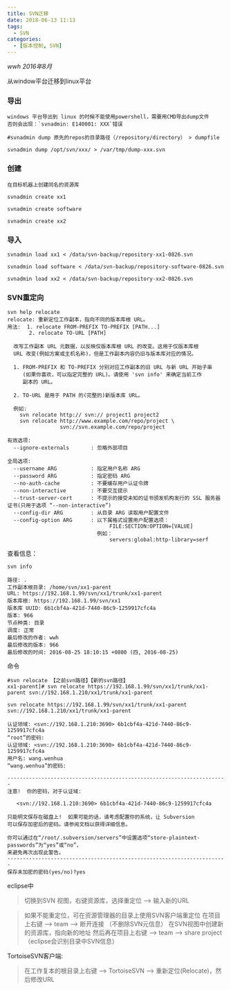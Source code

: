 ```yaml
---
title: SVN迁移
date: 2018-06-13 11:13
tags: 
  - SVN
categories:
  - [版本控制, SVN]
---
```


*wwh 2016年8月*

从window平台迁移到linux平台

### 导出
    windows 平台导出到 linux 的时候不能使用powershell，需要用CMD导出dump文件  
    否则会出现：`svnadmin: E140001: XXX`错误

```
#svnadmin dump 原先的repos的目录路径（/repository/directory） > dumpfile

svnadmin dump /opt/svn/xxx/ > /var/tmp/dump-xxx.svn
```


### 创建

    在目标机器上创建同名的资源库
    
```
svnadmin create xx1

svnadmin create software

svnadmin create xx2
```


### 导入

```
svnadmin load xx1 < /data/svn-backup/repository-xx1-0826.svn

svnadmin load software < /data/svn-backup/repository-software-0826.svn

svnadmin load xx2 < /data/svn-backup/repository-xx2-0826.svn
```


### SVN重定向
```
svn help relocate
relocate: 重新定位工作副本，指向不同的版本库根 URL。
用法:  1. relocate FROM-PREFIX TO-PREFIX [PATH...]
       2. relocate TO-URL [PATH]

  改写工作副本 URL 元数据，以反映仅版本库根 URL 的改变。这用于仅版本库根
  URL 改变(例如方案或主机名称)，但是工作副本内容仍旧与版本库对应的情况。

  1. FROM-PREFIX 和 TO-PREFIX 分别对应工作副本的旧 URL 与新 URL 开始子串
     (如果你喜欢，可以指定完整的 URL)。请使用 'svn info' 来确定当前工作
     副本的 URL。

  2. TO-URL 是用于 PATH 的(完整的)新版本库 URL。

  例如:
    svn relocate http:// svn:// project1 project2
    svn relocate http://www.example.com/repo/project \
                 svn://svn.example.com/repo/project

有效选项: 
  --ignore-externals       : 忽略外部项目

全局选项: 
  --username ARG           : 指定用户名称 ARG
  --password ARG           : 指定密码 ARG
  --no-auth-cache          : 不要缓存用户认证令牌
  --non-interactive        : 不要交互提示
  --trust-server-cert      : 不提示的接受未知的证书颁发机构发行的 SSL 服务器证书(只用于选项 “--non-interactive”)
  --config-dir ARG         : 从目录 ARG 读取用户配置文件
  --config-option ARG      : 以下属格式设置用户配置选项：
                                 FILE:SECTION:OPTION=[VALUE]
                             例如：
                                 servers:global:http-library=serf
```


查看信息：
````
svn info
````
```
路径: .
工作副本根目录: /home/svn/xx1-parent
URL: https://192.168.1.99/svn/xx1/trunk/xx1-parent
版本库根: https://192.168.1.99/svn/xx1
版本库 UUID: 6b1cbf4a-421d-7440-86c9-1259917cfc4a
版本: 966
节点种类: 目录
调度: 正常
最后修改的作者: wwh
最后修改的版本: 966
最后修改的时间: 2016-08-25 18:10:15 +0800 (四, 2016-08-25)
```

命令
```
#svn relocate 【之前svn路径】【新的svn路径】
xx1-parent]# svn relocate https://192.168.1.99/svn/xx1/trunk/xx1-parent svn://192.168.1.210/xx1/trunk/xx1-parent
```

```
svn relocate https://192.168.1.99/svn/xx1/trunk/xx1-parent svn://192.168.1.210/xx1/trunk/xx1-parent

认证领域: <svn://192.168.1.210:3690> 6b1cbf4a-421d-7440-86c9-1259917cfc4a
“root”的密码: 
认证领域: <svn://192.168.1.210:3690> 6b1cbf4a-421d-7440-86c9-1259917cfc4a
用户名: wang.wenhua
“wang.wenhua”的密码: 

-----------------------------------------------------------------------
注意!  你的密码，对于认证域:

   <svn://192.168.1.210:3690> 6b1cbf4a-421d-7440-86c9-1259917cfc4a

只能明文保存在磁盘上!  如果可能的话，请考虑配置你的系统，让 Subversion
可以保存加密后的密码。请参阅文档以获得详细信息。

你可以通过在“/root/.subversion/servers”中设置选项“store-plaintext-passwords”为“yes”或“no”，
来避免再次出现此警告。
-----------------------------------------------------------------------
保存未加密的密码(yes/no)?yes
```

eclipse中    
>切换到SVN 视图，右键资源库，选择重定位 --> 输入新的URL  

>如果不能重定位，可在资源管理器的目录上使用SVN客户端重定位
>在项目上右键 --> team --> 断开连接 （不删除SVN元信息）
>在SVN视图中创建新的资源库，指向新的地址
>然后再在项目上右键 --> team --> share project（eclipse会识别目录中SVN信息）


TortoiseSVN客户端:  
>在工作复本的根目录上右键 --> TortoiseSVN --> 重新定位(Relocate)，然后修改URL
